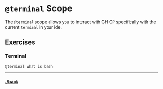 # `@terminal` Scope
The `@terminal` scope allows you to interact with GH CP specifically with the current `terminal` in your ide.


## Exercises

### Terminal
```text
@terminal what is bash
```


---
#### [./back](./README.md)
